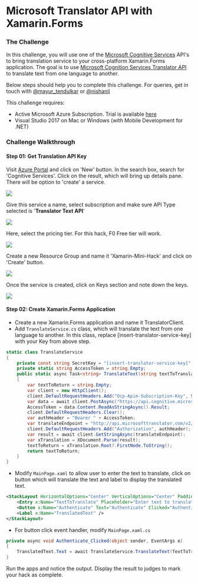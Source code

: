 # Microsoft Translator API with Xamarin.Forms #

### The Challenge ###

In this challenge, you will use one of the [Microsoft Cognitive Services](https://www.microsoft.com/cognitive-services) API's to bring translation service to your cross-platform Xamarin.Forms application. The goal is to use [Microsoft Cognition Services Translator API](https://www.microsoft.com/cognitive-services/en-us/translator-api) to translate text from one language to another. 

Below steps should help you to complete this challenge. For queries, get in touch with [@mayur_tendulkar](https://twitter.com/mayur_tendulkar) or [@nishanil](https://twitter.com/nishanil) 

This challenge requires:

* Active Microsoft Azure Subscription. Trial is available [here](https://azure.microsoft.com/en-in/free/)
* Visual Studio 2017 on Mac or Windows (with Mobile Development for .NET)

### Challenge Walkthrough ###

#### Step 01: Get Translation API Key ####

Visit [Azure Portal](https://portal.azure.com/) and click on 'New' button. In the search box, search for 'Cognitive Services'. Click on the result, which will bring up details pane. There will be option to 'create' a service.

![](https://github.com/mayur-tendulkar/Mini-Hacks/raw/master/Translator%20API/Images/01-Cognitive-Services-Creation.png)

Give this service a name, select subscription and make sure API Type selected is '**Translator Text API**' 

![](https://github.com/mayur-tendulkar/Mini-Hacks/raw/master/Translator%20API/Images/02-Cognitive-Services-Translator.png)

Here, select the pricing tier. For this hack, F0 Free tier will work.

![](https://github.com/mayur-tendulkar/Mini-Hacks/raw/master/Translator%20API/Images/03-Cognitive-Services-Pricing-Tier.png)

Create a new Resource Group and name it 'Xamarin-Mini-Hack' and click on 'Create' button.

![](https://github.com/mayur-tendulkar/Mini-Hacks/raw/master/Translator%20API/Images/04-Cognitive-Services-Create.png)

Once the service is created, click on Keys section and note down the keys.

![](https://github.com/mayur-tendulkar/Mini-Hacks/raw/master/Translator%20API/Images/05-Cognitive-Services-Keys.png)

#### Step 02: Create Xamarin.Forms Application ####

* Create a new Xamarin.Forms application and name it TranslatorClient.
* Add `TranslateService.cs` class, which will translate the text from one language to another. In this class, replace [insert-translator-service-key] with your Key from above step.

```csharp
static class TranslateService
{
	private const string SecretKey = "[insert-translator-service-key]";
    private static string AccessToken = string.Empty;
    public static async Task<string> TranslateText(string textToTranslate, string languageCode)
    {
    	var textToReturn = string.Empty;
        var client = new HttpClient();
        client.DefaultRequestHeaders.Add("Ocp-Apim-Subscription-Key", SecretKey);         
        var data = await client.PostAsync("https://api.cognitive.microsoft.com/sts/v1.0/issueToken", new StringContent(""));
        AccessToken = data.Content.ReadAsStringAsync().Result;
        client.DefaultRequestHeaders.Clear();
        var authHeader = "Bearer " + AccessToken;
        var translateEndpoint = "http://api.microsofttranslator.com/v2/Http.svc/Translate?text='" + textToTranslate +"'&to= " + languageCode;
		client.DefaultRequestHeaders.Add("Authorization", authHeader);
        var result = await client.GetStringAsync(translateEndpoint);
        var xTranslation = XDocument.Parse(result);
        textToReturn = xTranslation.Root?.FirstNode.ToString();
        return textToReturn;
	}
}
```

* Modify `MainPage.xaml` to allow user to enter the text to translate, click on button which will translate the text and label to display the translated text.

```xml
<StackLayout HorizontalOptions="Center" VerticalOptions="Center" Padding="30" Spacing="20">
	<Entry x:Name="TextToTranslate" Placeholder="Enter text to translate" />
    <Button x:Name="Authenticate" Text="Authenticate" Clicked="Authenticate_Clicked"/>
    <Label x:Name="TranslatedText" />
</StackLayout>
```

* For button click event handler, modify `MainPage.xaml.cs`

```csharp
private async void Authenticate_Clicked(object sender, EventArgs e)
{
	TranslatedText.Text = await TranslateService.TranslateText(TextToTranslate.Text, "hi");
}
```

Run the apps and notice the output. Display the result to judges to mark your hack as complete.

